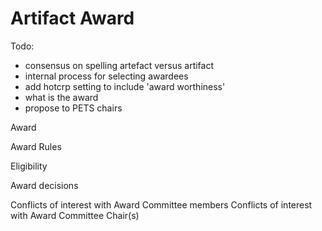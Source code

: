 # Artifact Award

Todo: 
- consensus on spelling artefact versus artifact
- internal process for selecting awardees
- add hotcrp setting  to include 'award worthiness'
- what is the award
- propose to PETS chairs

Award
 
Award Rules

Eligibility


Award decisions


Conflicts of interest with Award Committee members
Conflicts of interest with Award Committee Chair(s)
